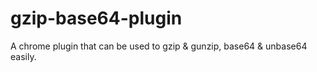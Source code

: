 # gzip-base64-plugin
A chrome plugin that can be used to gzip &amp; gunzip, base64 &amp; unbase64 easily.
